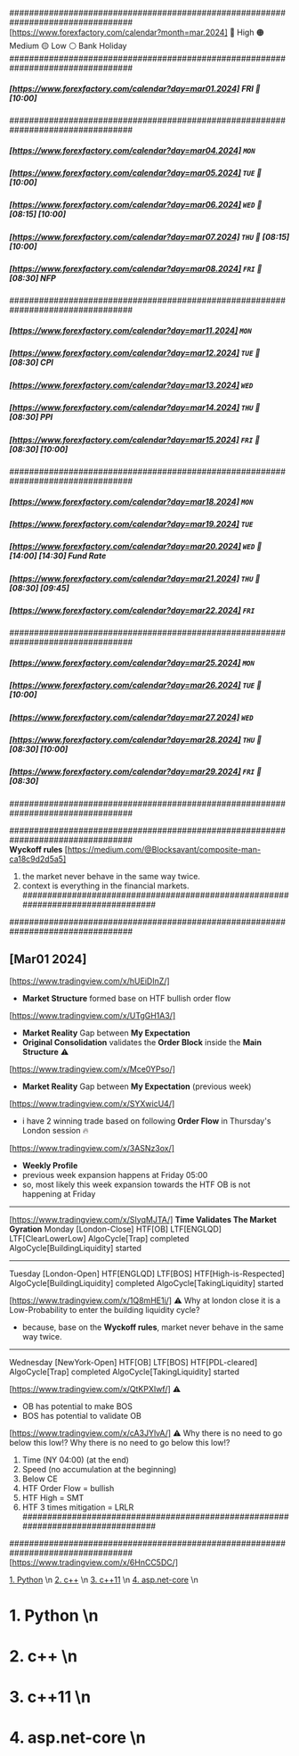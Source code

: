 #################################################################################  
[https://www.forexfactory.com/calendar?month=mar.2024]
🔴 High 🟠 Medium 🟡 Low ⚪ Bank Holiday
#################################################################################  


##### [https://www.forexfactory.com/calendar?day=mar01.2024] FRI 🔴  [10:00]
#################################################################################  
##### [https://www.forexfactory.com/calendar?day=mar04.2024] `MON`  
##### [https://www.forexfactory.com/calendar?day=mar05.2024] `TUE` 🔴 [10:00]  
##### [https://www.forexfactory.com/calendar?day=mar06.2024] `WED` 🔴 [08:15] [10:00]  
##### [https://www.forexfactory.com/calendar?day=mar07.2024] `THU` 🔴 [08:15] [10:00]   
##### [https://www.forexfactory.com/calendar?day=mar08.2024] `FRI` 🔴 [08:30] **NFP**    
#################################################################################   
##### [https://www.forexfactory.com/calendar?day=mar11.2024] `MON`  
##### [https://www.forexfactory.com/calendar?day=mar12.2024] `TUE` 🔴 [08:30] **CPI**  
##### [https://www.forexfactory.com/calendar?day=mar13.2024] `WED`  
##### [https://www.forexfactory.com/calendar?day=mar14.2024] `THU` 🔴 [08:30] **PPI**  
##### [https://www.forexfactory.com/calendar?day=mar15.2024] `FRI` 🔴 [08:30] [10:00]  
#################################################################################  
##### [https://www.forexfactory.com/calendar?day=mar18.2024] `MON`  
##### [https://www.forexfactory.com/calendar?day=mar19.2024] `TUE`  
##### [https://www.forexfactory.com/calendar?day=mar20.2024] `WED` 🔴 [14:00] [14:30] **Fund Rate**  
##### [https://www.forexfactory.com/calendar?day=mar21.2024] `THU` 🔴 [08:30] [09:45]  
##### [https://www.forexfactory.com/calendar?day=mar22.2024] `FRI`  
#################################################################################  
##### [https://www.forexfactory.com/calendar?day=mar25.2024] `MON`  
##### [https://www.forexfactory.com/calendar?day=mar26.2024] `TUE` 🔴 [10:00]  
##### [https://www.forexfactory.com/calendar?day=mar27.2024] `WED`  
##### [https://www.forexfactory.com/calendar?day=mar28.2024] `THU` 🔴 [08:30] [10:00]  
##### [https://www.forexfactory.com/calendar?day=mar29.2024] `FRI` 🔴 [08:30]  
#################################################################################  

#################################################################################  
**Wyckoff rules** 
[https://medium.com/@Blocksavant/composite-man-ca18c9d2d5a5]
1. the market never behave in the same way twice. 
2. context is everything in the financial markets.
#################################################################################

#################################################################################
## [Mar01 2024]

[https://www.tradingview.com/x/hUEiDInZ/] 
- **Market Structure** formed base on HTF bullish order flow

[https://www.tradingview.com/x/UTgGH1A3/] 
- **Market Reality** Gap between **My Expectation** 
- **Original Consolidation** validates the **Order Block** inside the **Main Structure** ⚠️

[https://www.tradingview.com/x/Mce0YPso/] 
- **Market Reality** Gap between **My Expectation** (previous week)

[https://www.tradingview.com/x/SYXwicU4/]  
- i have 2 winning trade based on following **Order Flow** in Thursday's London session 🔥

[https://www.tradingview.com/x/3ASNz3ox/] 
- **Weekly Profile** 
- previous week expansion happens at Friday 05:00
- so, most likely this week expansion towards the HTF OB is not happening at Friday


----------------------
[https://www.tradingview.com/x/SIyqMJTA/] **Time Validates The Market Gyration**
Monday [London-Close]
HTF[OB] 
LTF[ENGLQD] 
LTF[ClearLowerLow]
AlgoCycle[Trap] completed
AlgoCycle[BuildingLiquidity] started

-----------
Tuesday [London-Open] 
HTF[ENGLQD] 
LTF[BOS]
HTF[High-is-Respected] 
AlgoCycle[BuildingLiquidity] completed
AlgoCycle[TakingLiquidity] started

[https://www.tradingview.com/x/1Q8mHE1i/] ⚠️
 Why at london close it is a Low-Probability to enter the building liquidity cycle?
- because, base on the **Wyckoff rules**, market never behave in the same way twice. 

-----------
Wednesday [NewYork-Open]
HTF[OB] 
LTF[BOS]
HTF[PDL-cleared] 
AlgoCycle[Trap] completed
AlgoCycle[TakingLiquidity] started


[https://www.tradingview.com/x/QtKPXIwf/] ⚠️
- OB has potential to make BOS 
- BOS has potential to validate OB

[https://www.tradingview.com/x/cA3JYlvA/] ⚠️
Why there is no need to go below this low!?
Why there is no need to go below this low!?
1. Time (NY 04:00) (at the end)
2. Speed (no accumulation at the beginning)
3. Below CE
4. HTF Order Flow = bullish
5. HTF High = SMT
6. HTF 3 times mitigation = LRLR
#################################################################################


#################################################################################
[https://www.tradingview.com/x/6HnCC5DC/]



[1. Python](#1-python) \n
[2. c++](#2-c) \n
[3. c++11](#3-c11) \n
[4. asp.net-core](#4-aspnet-core) \n

# 1. Python \n

# 2. c++ \n

# 3. c++11 \n

# 4. asp.net-core \n